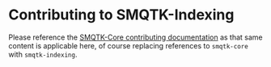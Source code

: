 # Contributing to SMQTK-Indexing

Please reference the [SMQTK-Core contributing documentation](https://github.com/Kitware/SMQTK-Core/blob/master/CONTRIBUTING.md)
as that same content is applicable here, of course replacing references to `smqtk-core` with
`smqtk-indexing`.
